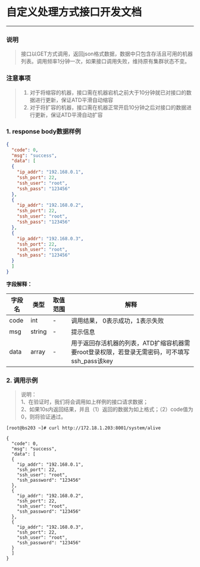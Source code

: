 ﻿
# 自定义处理方式接口开发文档
------

### 说明
> 接口以GET方式调用，返回json格式数据，数据中只包含存活且可用的机器列表。调用频率1分钟一次，如果接口调用失败，维持原有集群状态不变。

### 注意事项
> 1. 对于将缩容的机器，接口需在机器宕机之前大于10分钟就已对接口的数据进行更新，保证ATD平滑自动缩容
> 2. 对于将扩容的机器，接口需在机器正常开启10分钟之后对接口的数据进行更新，保证ATD平滑自动扩容

### 1. response body数据样例

```json
{
  "code": 0,
  "msg": "success",
  "data": [
  {
    "ip_addr": "192.168.0.1",
    "ssh_port": 22,
    "ssh_user": "root",
    "ssh_pass": "123456"
  },
  {
    "ip_addr": "192.168.0.2",
    "ssh_port": 22,
    "ssh_user": "root",
    "ssh_pass": "123456"   
  },
  {
    "ip_addr": "192.168.0.3",
    "ssh_port": 22,
    "ssh_user": "root",
    "ssh_pass": "123456"
  }
  ]
}
```    

**字段解释：**

|字段名|类型|取值范围|解释|
|------|------|------|------|
|code|int|-|调用结果， 0表示成功，1表示失败|
|msg|string|-|提示信息|
|data|array|-|用于返回存活机器的列表，ATD扩缩容机器需要root登录权限，若登录无需密码，可不填写ssh_pass该key|

### 2. 调用示例

> 说明：<br/>
> 1、在验证时，我们将会调用如上样例的接口请求数据；<br/>
> 2、如果10s内返回结果，并且（1）返回的数据为如上格式；（2）code值为0，则将验证通过。<br/>

```
[root@bs203 ~]# curl http://172.18.1.203:8001/system/alive 

{
  "code": 0,
  "msg": "success",
  "data": [
  {
    "ip_addr": "192.168.0.1",
    "ssh_port": 22,
    "ssh_user": "root",
    "ssh_password": "123456"
  },
  {
    "ip_addr": "192.168.0.2",
    "ssh_port": 22,
    "ssh_user": "root",
    "ssh_password": "123456"   
  },
  {
    "ip_addr": "192.168.0.3",
    "ssh_port": 22,
    "ssh_user": "root",
    "ssh_password": "123456"
  }
  ]
}
```
